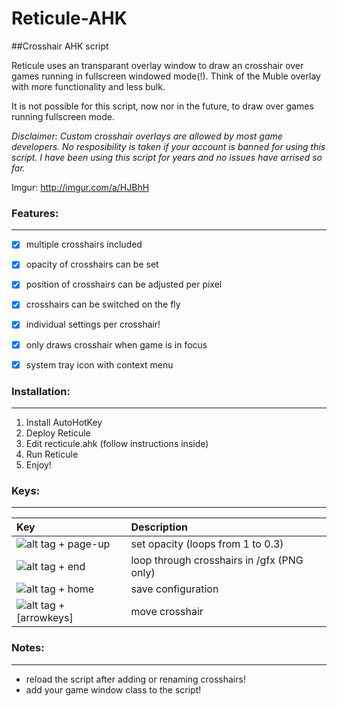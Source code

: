 # Reticule-AHK
##Crosshair AHK script

Reticule uses an transparant overlay window to draw an crosshair over games running in fullscreen windowed mode(!). Think of the Muble overlay with more functionality and less bulk.

It is not possible for this script, now nor in the future, to draw over games running fullscreen mode.

*Disclaimer: Custom crosshair overlays are allowed by most game developers. No resposibility is taken if your account is banned for using this script. I have been using this script for years and no issues have arrised so far.*

Imgur: http://imgur.com/a/HJBhH

### Features:
---------
- [x] multiple crosshairs included
- [x] opacity of crosshairs can be set
- [x] position of crosshairs can be adjusted per pixel
- [x] crosshairs can be switched on the fly
- [x] individual settings per crosshair!
- [x] only draws crosshair when game is in focus
- [x] system tray icon with context menu


### Installation:
-------------
1. Install AutoHotKey
2. Deploy Reticule
3. Edit recticule.ahk (follow instructions inside)
4. Run Reticule
5. Enjoy!


### Keys:
-----

| Key | Description |
| :--- | :--- |
| ![alt tag](http://i.imgur.com/jDaD7Mc.png) + page-up | set opacity (loops from 1 to 0.3) |
| ![alt tag](http://i.imgur.com/jDaD7Mc.png) + end | loop through crosshairs in /gfx (PNG only) |
| ![alt tag](http://i.imgur.com/jDaD7Mc.png) + home | save configuration |
| ![alt tag](http://i.imgur.com/jDaD7Mc.png) + [arrowkeys] | move crosshair |

### Notes:
------
- reload the script after adding or renaming crosshairs!
- add your game window class to the script!


